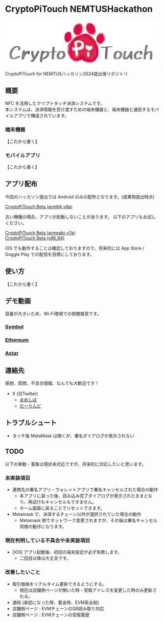 # CryptoPiTouch NEMTUSHackathon

![wordlogo](images/wordlogo.png)

CryptoPiTouch for NEMTUSハッカソン2024提出用リポジトリ

## 概要

NFC を活用したクリプトタッチ決済システムです。  
本システムは、決済情報を受け渡すための端末機器と、端末機器と通信するモバイルアプリで構成されています。

### 端末機器

【これから書く】

### モバイルアプリ

【これから書く】

## アプリ配布

今回のハッカソン提出では Android のみの配布となります。(成果物提出時点)

[CryptoPiTouch Beta (arm64-v8a)](https://tgvrock.github.io/CryptoPiTouch_NEMTUSHackathon/apps/crypto-pi-touch-beta.apk)

古い機種の場合、アプリが起動しないことがあります。
以下のアプリもお試しください。

[CryptoPiTouch Beta (armeabi-v7a)](apps/crypto-pi-touch-beta-armeabi-v7a.apk)  
[CryptoPiTouch Beta (x86_64)](apps/crypto-pi-touch-beta-x86_64.apk)

iOS でも動作することは確認しておりますので、将来的には App Store / Goggle Play での配信を目標にしております。

## 使い方

【これから書く】

## デモ動画

容量が大きいため、Wi-Fi環境での視聴推奨です。

### [Symbol](demos/demo_symbol.mp4)

### [Ethereum](demos/demo_ethereum.mp4)

### [Astar](demos/demo_astar.mp4)

## 連絡先

感想、質問、不具合情報、なんでも大歓迎です！

- X (旧Twitter)
  - [まめしば](https://twitter.com/maromaro1989)
  - [だーりんピ](https://twitter.com/darling_pi_)

## トラブルシュート

- タッチ後 MetaMask は開くが、署名ダイアログが表示されない

## TODO

以下の挙動・事象は現状未対応ですが、将来的に対応したいと思います。

### 未実装項目

- 連携先の署名アプリ・ウォレットアプリで署名キャンセルされた場合の動作
  - 本アプリに戻った後、読み込み完了ダイアログが表示されたままとなり、再試行もキャンセルもできません。
  - ホーム画面に戻ることでリセットできます。
- Metamask で、決済するチェーン以外が選択されていた場合の動作
  - Metamask 側でネットワーク変更されますが、その後は署名キャンセル同様の動作になります。

### 現在判明している不具合や未実装項目

- [iOS] アプリ起動後、初回の端末設定が必ず失敗します。
  - 二回目以降は大丈夫です。

### 改善したいこと

- 取引価格をリアルタイム更新できるようにする。
  - 現在は店舗側ページが開いた時・受取アドレスを変更した時のみ更新される。
- 通知 (承認になった時、着金時、EVM系全般)
- 店舗側ページ : EVMチェーンのQR読み取り対応
- 店舗側ページ : EVMチェーンの受取履歴
